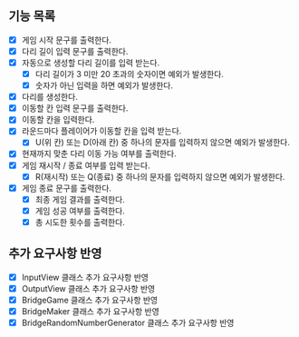 ## 기능 목록
- [x] 게임 시작 문구를 출력한다.
- [x] 다리 길이 입력 문구를 출력한다.
- [x] 자동으로 생성할 다리 길이를 입력 받는다.
    - [x] 다리 길이가 3 미만 20 초과의 숫자이면 예외가 발생한다.
    - [x] 숫자가 아닌 입력을 하면 예외가 발생한다.
- [x] 다리를 생성한다.
- [x] 이동할 칸 입력 문구를 출력한다.
- [x] 이동할 칸을 입력한다.
- [x] 라운드마다 플레이어가 이동할 칸을 입력 받는다.
    - [x] U(위 칸) 또는 D(아래 칸) 중 하나의 문자를 입력하지 않으면 예외가 발생한다.
- [x] 현재까지 맞춘 다리 이동 가능 여부를 출력한다.
- [x] 게임 재시작 / 종료 여부를 입력 받는다.
    - [x] R(재시작) 또는 Q(종료) 중 하나의 문자를 입력하지 않으면 예외가 발생한다.
- [x] 게임 종료 문구를 출력한다.
    - [x] 최종 게임 결과를 출력한다.
    - [x] 게임 성공 여부를 출력한다.
    - [x] 총 시도한 횟수를 출력한다.
  
## 추가 요구사항 반영
- [x] InputView 클래스 추가 요구사항 반영
- [x] OutputView 클래스 추가 요구사항 반영
- [x] BridgeGame 클래스 추가 요구사항 반영
- [x] BridgeMaker 클래스 추가 요구사항 반영
- [x] BridgeRandomNumberGenerator 클래스 추가 요구사항 반영
